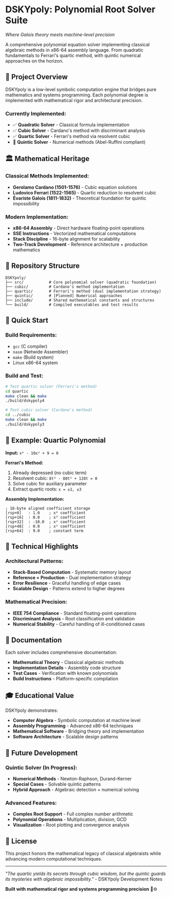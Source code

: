 # DSKYpoly: Polynomial Root Solver Suite
*Where Galois theory meets machine-level precision*

A comprehensive polynomial equation solver implementing classical algebraic methods in x86-64 assembly language. From quadratic fundamentals to Ferrari's quartic method, with quintic numerical approaches on the horizon.

## 🎯 **Project Overview**

DSKYpoly is a low-level symbolic computation engine that bridges pure mathematics and systems programming. Each polynomial degree is implemented with mathematical rigor and architectural precision.

### **Currently Implemented:**
- ✅ **Quadratic Solver** - Classical formula implementation
- ✅ **Cubic Solver** - Cardano's method with discriminant analysis  
- ✅ **Quartic Solver** - Ferrari's method via resolvent cubic
- 🚧 **Quintic Solver** - Numerical methods (Abel-Ruffini compliant)

## 🏛️ **Mathematical Heritage**

### **Classical Methods Implemented:**
- **Gerolamo Cardano (1501-1576)** - Cubic equation solutions
- **Ludovico Ferrari (1522-1565)** - Quartic reduction to resolvent cubic
- **Évariste Galois (1811-1832)** - Theoretical foundation for quintic impossibility

### **Modern Implementation:**
- **x86-64 Assembly** - Direct hardware floating-point operations
- **SSE Instructions** - Vectorized mathematical computations
- **Stack Discipline** - 16-byte alignment for scalability
- **Two-Track Development** - Reference architecture + production mathematics

## 📁 **Repository Structure**

```
DSKYpoly/
├── src/           # Core polynomial solver (quadratic foundation)
├── cubic/         # Cardano's method implementation
├── quartic/       # Ferrari's method (dual implementation strategy)
├── quintic/       # [Planned] Numerical approaches
├── include/       # Shared mathematical constants and structures
└── build/         # Compiled executables and test results
```

## 🚀 **Quick Start**

### **Build Requirements:**
- `gcc` (C compiler)
- `nasm` (Netwide Assembler)
- `make` (Build system)
- Linux x86-64 system

### **Build and Test:**
```bash
# Test quartic solver (Ferrari's method)
cd quartic
make clean && make
./build/dskypoly4

# Test cubic solver (Cardano's method)  
cd ../cubic
make clean && make
./build/dskypoly3
```

## 🧮 **Example: Quartic Polynomial**

**Input:** `x⁴ - 10x² + 9 = 0`

**Ferrari's Method:**
1. Already depressed (no cubic term)
2. Resolvent cubic: `8t³ - 80t² + 128t = 0`  
3. Solve cubic for auxiliary parameter
4. Extract quartic roots: `x = ±1, ±3`

**Assembly Implementation:**
```assembly
; 16-byte aligned coefficient storage
[rsp+0]   : 1.0    ; x⁴ coefficient
[rsp+16]  : 0.0    ; x³ coefficient  
[rsp+32]  : -10.0  ; x² coefficient
[rsp+48]  : 0.0    ; x¹ coefficient
[rsp+64]  : 9.0    ; constant term
```

## 🔬 **Technical Highlights**

### **Architectural Patterns:**
- **Stack-Based Computation** - Systematic memory layout
- **Reference + Production** - Dual implementation strategy
- **Error Resilience** - Graceful handling of edge cases
- **Scalable Design** - Patterns extend to higher degrees

### **Mathematical Precision:**
- **IEEE 754 Compliance** - Standard floating-point operations
- **Discriminant Analysis** - Root classification and validation
- **Numerical Stability** - Careful handling of ill-conditioned cases

## 📖 **Documentation**

Each solver includes comprehensive documentation:
- **Mathematical Theory** - Classical algebraic methods
- **Implementation Details** - Assembly code structure
- **Test Cases** - Verification with known polynomials
- **Build Instructions** - Platform-specific compilation

## 🎓 **Educational Value**

DSKYpoly demonstrates:
- **Computer Algebra** - Symbolic computation at machine level
- **Assembly Programming** - Advanced x86-64 techniques
- **Mathematical Software** - Bridging theory and implementation
- **Software Architecture** - Scalable design patterns

## 🚧 **Future Development**

### **Quintic Solver (In Progress):**
- **Numerical Methods** - Newton-Raphson, Durand-Kerner
- **Special Cases** - Solvable quintic patterns
- **Hybrid Approach** - Algebraic detection + numerical solving

### **Advanced Features:**
- **Complex Root Support** - Full complex number arithmetic
- **Polynomial Operations** - Multiplication, division, GCD
- **Visualization** - Root plotting and convergence analysis

## 📄 **License**

This project honors the mathematical legacy of classical algebraists while advancing modern computational techniques.

---

*"The quartic yields its secrets through cubic wisdom, but the quintic guards its mysteries with algebraic impossibility."* - DSKYpoly Development Notes

**Built with mathematical rigor and systems programming precision** 🧮⚙️
